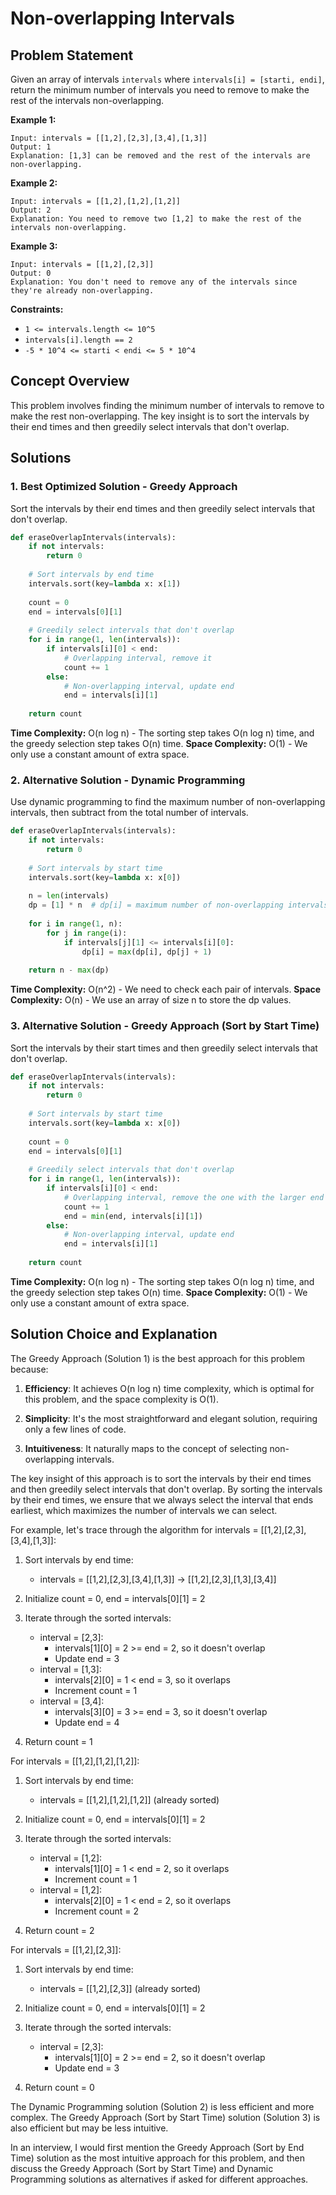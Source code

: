 # Non-overlapping Intervals

## Problem Statement

Given an array of intervals `intervals` where `intervals[i] = [starti, endi]`, return the minimum number of intervals you need to remove to make the rest of the intervals non-overlapping.

**Example 1:**
```
Input: intervals = [[1,2],[2,3],[3,4],[1,3]]
Output: 1
Explanation: [1,3] can be removed and the rest of the intervals are non-overlapping.
```

**Example 2:**
```
Input: intervals = [[1,2],[1,2],[1,2]]
Output: 2
Explanation: You need to remove two [1,2] to make the rest of the intervals non-overlapping.
```

**Example 3:**
```
Input: intervals = [[1,2],[2,3]]
Output: 0
Explanation: You don't need to remove any of the intervals since they're already non-overlapping.
```

**Constraints:**
- `1 <= intervals.length <= 10^5`
- `intervals[i].length == 2`
- `-5 * 10^4 <= starti < endi <= 5 * 10^4`

## Concept Overview

This problem involves finding the minimum number of intervals to remove to make the rest non-overlapping. The key insight is to sort the intervals by their end times and then greedily select intervals that don't overlap.

## Solutions

### 1. Best Optimized Solution - Greedy Approach

Sort the intervals by their end times and then greedily select intervals that don't overlap.

```python
def eraseOverlapIntervals(intervals):
    if not intervals:
        return 0
    
    # Sort intervals by end time
    intervals.sort(key=lambda x: x[1])
    
    count = 0
    end = intervals[0][1]
    
    # Greedily select intervals that don't overlap
    for i in range(1, len(intervals)):
        if intervals[i][0] < end:
            # Overlapping interval, remove it
            count += 1
        else:
            # Non-overlapping interval, update end
            end = intervals[i][1]
    
    return count
```

**Time Complexity:** O(n log n) - The sorting step takes O(n log n) time, and the greedy selection step takes O(n) time.
**Space Complexity:** O(1) - We only use a constant amount of extra space.

### 2. Alternative Solution - Dynamic Programming

Use dynamic programming to find the maximum number of non-overlapping intervals, then subtract from the total number of intervals.

```python
def eraseOverlapIntervals(intervals):
    if not intervals:
        return 0
    
    # Sort intervals by start time
    intervals.sort(key=lambda x: x[0])
    
    n = len(intervals)
    dp = [1] * n  # dp[i] = maximum number of non-overlapping intervals ending with intervals[i]
    
    for i in range(1, n):
        for j in range(i):
            if intervals[j][1] <= intervals[i][0]:
                dp[i] = max(dp[i], dp[j] + 1)
    
    return n - max(dp)
```

**Time Complexity:** O(n^2) - We need to check each pair of intervals.
**Space Complexity:** O(n) - We use an array of size n to store the dp values.

### 3. Alternative Solution - Greedy Approach (Sort by Start Time)

Sort the intervals by their start times and then greedily select intervals that don't overlap.

```python
def eraseOverlapIntervals(intervals):
    if not intervals:
        return 0
    
    # Sort intervals by start time
    intervals.sort(key=lambda x: x[0])
    
    count = 0
    end = intervals[0][1]
    
    # Greedily select intervals that don't overlap
    for i in range(1, len(intervals)):
        if intervals[i][0] < end:
            # Overlapping interval, remove the one with the larger end time
            count += 1
            end = min(end, intervals[i][1])
        else:
            # Non-overlapping interval, update end
            end = intervals[i][1]
    
    return count
```

**Time Complexity:** O(n log n) - The sorting step takes O(n log n) time, and the greedy selection step takes O(n) time.
**Space Complexity:** O(1) - We only use a constant amount of extra space.

## Solution Choice and Explanation

The Greedy Approach (Solution 1) is the best approach for this problem because:

1. **Efficiency**: It achieves O(n log n) time complexity, which is optimal for this problem, and the space complexity is O(1).

2. **Simplicity**: It's the most straightforward and elegant solution, requiring only a few lines of code.

3. **Intuitiveness**: It naturally maps to the concept of selecting non-overlapping intervals.

The key insight of this approach is to sort the intervals by their end times and then greedily select intervals that don't overlap. By sorting the intervals by their end times, we ensure that we always select the interval that ends earliest, which maximizes the number of intervals we can select.

For example, let's trace through the algorithm for intervals = [[1,2],[2,3],[3,4],[1,3]]:

1. Sort intervals by end time:
   - intervals = [[1,2],[2,3],[3,4],[1,3]] -> [[1,2],[2,3],[1,3],[3,4]]

2. Initialize count = 0, end = intervals[0][1] = 2

3. Iterate through the sorted intervals:
   - interval = [2,3]:
     - intervals[1][0] = 2 >= end = 2, so it doesn't overlap
     - Update end = 3
   - interval = [1,3]:
     - intervals[2][0] = 1 < end = 3, so it overlaps
     - Increment count = 1
   - interval = [3,4]:
     - intervals[3][0] = 3 >= end = 3, so it doesn't overlap
     - Update end = 4

4. Return count = 1

For intervals = [[1,2],[1,2],[1,2]]:

1. Sort intervals by end time:
   - intervals = [[1,2],[1,2],[1,2]] (already sorted)

2. Initialize count = 0, end = intervals[0][1] = 2

3. Iterate through the sorted intervals:
   - interval = [1,2]:
     - intervals[1][0] = 1 < end = 2, so it overlaps
     - Increment count = 1
   - interval = [1,2]:
     - intervals[2][0] = 1 < end = 2, so it overlaps
     - Increment count = 2

4. Return count = 2

For intervals = [[1,2],[2,3]]:

1. Sort intervals by end time:
   - intervals = [[1,2],[2,3]] (already sorted)

2. Initialize count = 0, end = intervals[0][1] = 2

3. Iterate through the sorted intervals:
   - interval = [2,3]:
     - intervals[1][0] = 2 >= end = 2, so it doesn't overlap
     - Update end = 3

4. Return count = 0

The Dynamic Programming solution (Solution 2) is less efficient and more complex. The Greedy Approach (Sort by Start Time) solution (Solution 3) is also efficient but may be less intuitive.

In an interview, I would first mention the Greedy Approach (Sort by End Time) solution as the most intuitive approach for this problem, and then discuss the Greedy Approach (Sort by Start Time) and Dynamic Programming solutions as alternatives if asked for different approaches.
